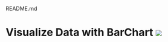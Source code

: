 README.md
# Visualize Data with BarChart [![](https://img.shields.io/badge/codepan-ready-success)](https://codepen.io/roschy/pen/XWRJaKj)